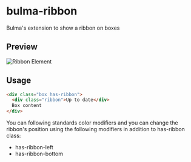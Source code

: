 # bulma-ribbon
Bulma's extension to show a ribbon on boxes

Preview
---
![Ribbon Element](https://img15.hostingpics.net/pics/698692ScreenShot20170725at211547.png)

Usage
---
```html
<div class="box has-ribbon">
  <div class="ribbon">Up to date</div>
  Box content
</div>
```

You can following standards color modifiers and you can change the ribbon's position using the following modifiers in addition to has-ribbon class:
- has-ribbon-left
- has-ribbon-bottom
